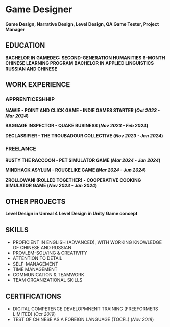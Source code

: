 # Game Designer

####  Game Design, Narrative Design, Level Design, QA Game Tester, Project Manager

## EDUCATION
**BACHELOR IN GAMEDEC: SECOND-GENERATION HUMANITIES**
**6-MONTH CHINESE LEARNING PROGRAM**
**BACHELOR IN APPLIED LINGUISTICS RUSSIAN AND CHINESE**

## WORK EXPERIENCE

  ### APPRENTICESHHIP
  
  **NAWIE - POINT AND CLICK GAME - INDIE GAMES STARTER (_Oct 2023 - Mar 2024_)**

  **BAGGAGE INSPECTOR - QUAKE BUSINESS (_Nov 2023 - Feb 2024_)**

  **DECLASSIFIER - THE TROUBADOUR COLLECTIVE (_Nov 2023 - Jan 2024_)**

  
  ### FREELANCE

  **RUSTY THE RACCOON - PET SIMULATOR GAME (_Mar 2024 - Jun 2024_)**

  **MINDHACK ASYLUM - ROUGELIKE GAME (_Mar 2024 - Jun 2024_)**

  **ZROLLOWANI (ROLLED TOGETHER) - COOPERATIVE COOKING SIMULATOR GAME (_Nov 2023 - Jan 2024_)**

## OTHER PROJECTS

  **Level Design in Unreal 4**
  **Level Design in Unity**
  **Game concept**

 ## SKILLS
  - PROFICIENT IN ENGLISH (ADVANCED), WITH WORKING KNOWLEDGE OF CHINESE AND RUSSIAN
  - PROVLEM-SOLVING & CREATIVITY
  - ATTENTION TO DETAIL
  - SELF-MANAGEMENT
  - TIME MANAGEMENT
  - COMMUNICATION & TEAMWORK
  - TEAM ORGANIZATIONAL SKILLS



  ## CERTIFICATIONS
  - DIGITAL COMPETENCE DEVELOPMNENT TRAINING (FREEFORMERS LIMITED) (_Oct 2019_)
  - TEST OF CHINESE AS A FOREIGN LANGUAGE (TOCFL) (_Nov 2018_)
